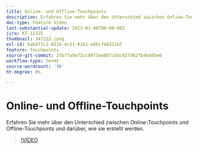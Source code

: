 ```yaml
---
title: Online- und Offline-Touchpoints
description: Erfahren Sie mehr über den Unterschied zwischen Online-Touchpoints und Offline-Touchpoints und darüber, wie sie erstellt werden.
doc-type: Feature Video
last-substantial-update: 2023-01-06T00:00:00Z
jira: KT-11325
thumbnail: 347212.jpeg
exl-id: 5ab4f1c2-031b-4c51-81b1-e66cfe8321bf
feature: Touchpoints
source-git-commit: 2fb7fa9e72cc89f3ae867cbbc02fd62fb4b485e6
workflow-type: tm+mt
source-wordcount: '38'
ht-degree: 0%

---
```


# Online- und Offline-Touchpoints

Erfahren Sie mehr über den Unterschied zwischen Online-Touchpoints und Offline-Touchpoints und darüber, wie sie erstellt werden.

>[!VIDEO](https://video.tv.adobe.com/v/347212/?quality=12&learn=on)
